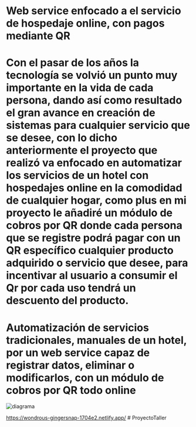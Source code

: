 # Web service enfocado a el servicio de hospedaje online, con pagos mediante QR 

# Con el pasar de los años la tecnología se volvió un punto muy importante en la vida de cada persona, dando así como resultado el gran avance en creación de sistemas para cualquier servicio que se desee, con lo dicho anteriormente el proyecto que realizó va enfocado en automatizar los servicios de un hotel con hospedajes online en la comodidad de cualquier hogar, como plus en mi proyecto le añadiré un módulo de cobros por QR donde cada persona que se registre podrá pagar con un QR específico cualquier producto adquirido o servicio que desee, para incentivar al usuario a consumir el Qr por cada uso tendrá un descuento del producto.

# Automatización de servicios tradicionales, manuales de un hotel, por un web service capaz de registrar datos, eliminar o modificarlos, con un módulo de cobros por QR todo online



![diagrama](https://github.com/MaTiuxS/ProyectoTaller/assets/106338569/f69ae33f-e58d-4f99-acbb-325453395e6f)


https://wondrous-gingersnap-1704e2.netlify.app/
#   P r o y e c t o T a l l e r 
 
 
